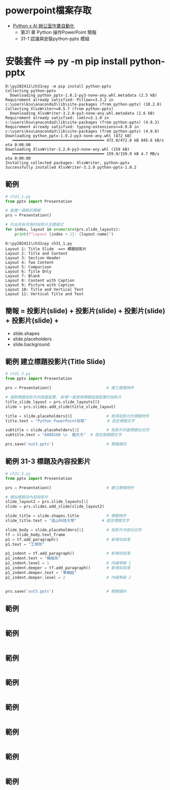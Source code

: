 # powerpoint檔案存取
- [Python x AI 辦公室作業自動化](https://www.tenlong.com.tw/products/9786267569177?list_name=lv)
  - 第31 章 Python 操作PowerPoint 簡報
  - 31-1 認識與安裝python-pptx 模組

# 安裝套件 ==> py -m pip install python-pptx
```
D:\py202411\ch31>py -m pip install python-pptx
Collecting python-pptx
  Downloading python_pptx-1.0.2-py3-none-any.whl.metadata (2.5 kB)
Requirement already satisfied: Pillow>=3.3.2 in c:\users\ksu\anaconda3\lib\site-packages (from python-pptx) (10.2.0)
Collecting XlsxWriter>=0.5.7 (from python-pptx)
  Downloading XlsxWriter-3.2.0-py3-none-any.whl.metadata (2.6 kB)
Requirement already satisfied: lxml>=3.1.0 in c:\users\ksu\anaconda3\lib\site-packages (from python-pptx) (4.9.3)
Requirement already satisfied: typing-extensions>=4.9.0 in c:\users\ksu\anaconda3\lib\site-packages (from python-pptx) (4.9.0)
Downloading python_pptx-1.0.2-py3-none-any.whl (472 kB)
   ━━━━━━━━━━━━━━━━━━━━━━━━━━━━━━━━━━━━━━━━ 472.8/472.8 kB 845.6 kB/s eta 0:00:00
Downloading XlsxWriter-3.2.0-py3-none-any.whl (159 kB)
   ━━━━━━━━━━━━━━━━━━━━━━━━━━━━━━━━━━━━━━━━ 159.9/159.9 kB 4.7 MB/s eta 0:00:00
Installing collected packages: XlsxWriter, python-pptx
Successfully installed XlsxWriter-3.2.0 python-pptx-1.0.2
```

## 範例
```python
# ch31_1.py
from pptx import Presentation

# 創建一個新的簡報
prs = Presentation()

# 列出所有可用的投影片主題樣式
for index, layout in enumerate(prs.slide_layouts):
    print(f"Layout {index + 1}: {layout.name}")
```

```
D:\py202411\ch31>py ch31_1.py
Layout 1: Title Slide  ==> 標題投影片
Layout 2: Title and Content
Layout 3: Section Header
Layout 4: Two Content
Layout 5: Comparison
Layout 6: Title Only
Layout 7: Blank
Layout 8: Content with Caption
Layout 9: Picture with Caption
Layout 10: Title and Vertical Text
Layout 11: Vertical Title and Text
```
## 簡報 = 投影片(slide) + 投影片(slide) + 投影片(slide) + 投影片(slide) + 
- slide.shapes
- slide.placeholders
- slide.background

## 範例  建立標題投影片(Title Slide)
```python
# ch31_3.py
from pptx import Presentation

prs = Presentation()                        # 建立簡報物件

# 選取標題投影片的版面配置, 新增一張使用標題版面配置的投影片
title_slide_layout = prs.slide_layouts[0]           
slide = prs.slides.add_slide(title_slide_layout)

title = slide.placeholders[0]               # 取得投影片的標題物件
title.text = "Python PowerPoint存取"         # 設定標題文字

subtitle = slide.placeholders[1]            # 投影片的副標題佔位符
subtitle.text = "A888168 \n  龍大大"  # 設定副標題文字

prs.save('out3.pptx')                       # 簡報儲存 
```


## 範例 31-3 標題及內容投影片
```python
# ch31_5.py
from pptx import Presentation

prs = Presentation()                        # 建立簡報物件

# 增加標題及內容投影片
slide_layout2 = prs.slide_layouts[1]           
slide = prs.slides.add_slide(slide_layout2)

slide_title = slide.shapes.title            # 標題物件
slide_title.text = "崑山科技大學"           # 設定標題文字

slide_body = slide.placeholders[1]          # 投影片內容佔位符
tf = slide_body.text_frame
p1 = tf.add_paragraph()                     # 新增加段落
p1.text = "工學院"

p1_indent = tf.add_paragraph()              # 新增加段落
p1_indent.text = "機械系"
p1_indent.level = 1                         # 內縮等級 1
p1_indent.deeper = tf.add_paragraph()       # 新增加段落
p1_indent.deeper.text = "車輛組"
p1_indent.deeper.level = 2                  # 內縮等級 2


prs.save('out5.pptx')                       # 簡報儲存
```


## 範例
```python

```


## 範例
```python

```


## 範例
```python

```


## 範例
```python

```


## 範例
```python

```


## 範例
```python

```


## 範例
```python

```


## 範例
```python

```


